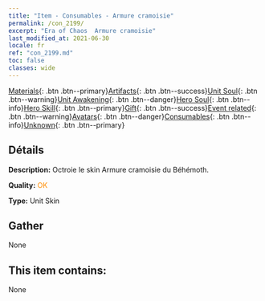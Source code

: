 ```yaml
---
title: "Item - Consumables - Armure cramoisie"
permalink: /con_2199/
excerpt: "Era of Chaos  Armure cramoisie"
last_modified_at: 2021-06-30
locale: fr
ref: "con_2199.md"
toc: false
classes: wide
---
```

 [Materials](/ItemsFR/){: .btn .btn--primary}[Artifacts](/ItemsFR/Artifacts/){: .btn .btn--success}[Unit Soul](/ItemsFR/UnitSoul/){: .btn .btn--warning}[Unit Awakening](/ItemsFR/UnitAwakening/){: .btn .btn--danger}[Hero Soul](/ItemsFR/HeroSoul/){: .btn .btn--info}[Hero Skill](/ItemsFR/HeroSkill/){: .btn .btn--primary}[Gift](/ItemsFR/Gift/){: .btn .btn--success}[Event related](/ItemsFR/Events/){: .btn .btn--warning}[Avatars](/ItemsFR/Avatars/){: .btn .btn--danger}[Consumables](/ItemsFR/Consumables/){: .btn .btn--info}[Unknown](/ItemsFR/Unknown/){: .btn .btn--primary}

## Détails
 **Description:** Octroie le skin Armure cramoisie du Béhémoth.

 **Quality:** <span style="color: #FF8C00">OK</span>

 **Type:** Unit Skin

## Gather

  None

## This item contains:

  None

